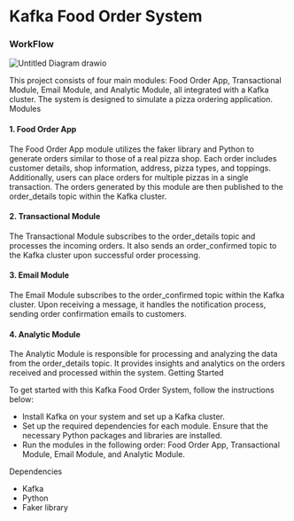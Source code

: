 # Kafka Food Order System

### WorkFlow 
![Untitled Diagram drawio](https://github.com/EdagPSIT/kafka-pizza-shop/assets/134361096/19f2ba87-ee40-42cb-8336-1e0bd36374aa)



This project consists of four main modules: Food Order App, Transactional Module, Email Module, and Analytic Module, all integrated with a Kafka cluster. The system is designed to simulate a pizza ordering application.
Modules
#### 1. Food Order App

The Food Order App module utilizes the faker library and Python to generate orders similar to those of a real pizza shop. Each order includes customer details, shop information, address, pizza types, and toppings. Additionally, users can place orders for multiple pizzas in a single transaction. The orders generated by this module are then published to the order_details topic within the Kafka cluster.

#### 2. Transactional Module
The Transactional Module subscribes to the order_details topic and processes the incoming orders. It also sends an order_confirmed topic to the Kafka cluster upon successful order processing.

#### 3. Email Module
The Email Module subscribes to the order_confirmed topic within the Kafka cluster. Upon receiving a message, it handles the notification process, sending order confirmation emails to customers.

#### 4. Analytic Module
The Analytic Module is responsible for processing and analyzing the data from the order_details topic. It provides insights and analytics on the orders received and processed within the system.
Getting Started

To get started with this Kafka Food Order System, follow the instructions below:
- Install Kafka on your system and set up a Kafka cluster.
- Set up the required dependencies for each module. Ensure that the necessary Python packages and libraries are installed.
- Run the modules in the following order: Food Order App, Transactional Module, Email Module, and Analytic Module.

Dependencies

- Kafka
- Python
- Faker library
